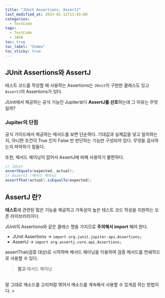 ```yaml
---
title: "JUnit Assertions, AssertJ"
last_modified_at: 2023-01-12T13:45:00
categories:
  - TestCode
tags:
  - TestCode
  - JAVA
toc: true
toc_label: "Index"
toc_sticky: true
---
```


## JUnit Assertions와 AssertJ

테스트 코드를 작성할 때 사용하는 Assertions는 `JUnit`이 구현한 클래스도 있고 `AssertJ`의 Assertions가 있다.

JUnit에서 제공하는 공식 기능인 Jupiter보다 **AssertJ를 선호**하는데 그 이유는 무엇일까?

### Jupiter의 단점

공식 가이드에서 제공하는 메서드를 보면 단순하다. 기대값과 실제값을 넣고 일치하는지, 아니면 조건이 True 인지 False 만 판단하는 기능만 구성되어 있다. 무엇을 검사하는지 파악하기 힘들다.

또한, 메서드 체이닝이 없어서 AssertJ에 비해 사용하기 불편하다.

```java
// JUnit
assertEquals(expected, actual);
// AssertJ (메서드 체이닝)
assertThat(actual).isEqualTo(expected);
```

## AssertJ 란?

**테스트**에 관련된 많은 기능을 제공하고 가독성이 높은 테스트 코드 작성을 지원하는 오픈 라이브러리이다.

JUnit의 Assertions와 같은 클래스 명을 가지므로 **주의해서 import** 해야 한다.

- JUnit Assertions → `import org.junit.jupiter.api.Assertions;`
- AssertJ → `import org.assertj.core.api.Assertions;`

assertThat(검증 대상)로 시작하며 메서드 체이닝을 이용하여 검증 메서드를 연쇄적으로 사용할 수 있다.

> **참고** 메서드 체이닝
<br>
말 그대로 메소드를 고리처럼 엮어서 메소드를 계속해서 사용할 수 있게끔 하는 방법이다.
> 
